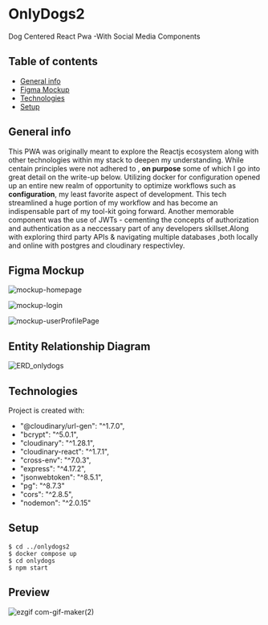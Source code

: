 # OnlyDogs2
Dog Centered React Pwa -With Social Media Components



## Table of contents

* [General info](#general-info)
* [Figma Mockup](#figma-mockup)
* [Technologies](#technologies)
* [Setup](#setup)


## General info
<p>
  This PWA was originally meant to explore the Reactjs ecosystem along with other technologies within my stack to deepen my understanding. While
  centain principles were not adhered to , <B>on purpose</B> some of which I go into great detail on the write-up below. Utilizing docker for configuration
  opened up an entire new realm of opportunity to optimize workflows such as <b>configuration</b>, my least favorite aspect of development. 
  This tech streamlined a huge portion of my workflow and has become an indispensable part of my tool-kit going forward. 
     Another memorable component was the use of JWTs - cementing the concepts of authorization and authentication as a neccessary part of any developers
  skillset.Along with exploring third party APIs & navigating multiple databases ,both locally and online with postgres and cloudinary respectivley.
  
</p>

## Figma Mockup
![mockup-homepage](https://user-images.githubusercontent.com/82469261/168846189-1258d59b-e721-4ea6-a837-7c0c994271d6.JPG)

![mockup-login](https://user-images.githubusercontent.com/82469261/168846202-ebd758d0-dc09-47e5-a7ba-42fbcdb87707.JPG)

![mockup-userProfilePage](https://user-images.githubusercontent.com/82469261/168846231-5d41f942-7775-44a4-b4d2-ad1a35ecb64b.JPG)





## Entity Relationship Diagram
![ERD_onlydogs](https://user-images.githubusercontent.com/82469261/168845595-56f66f76-0c49-42f1-b075-b7adffc7e4ba.JPG)



## Technologies
Project is created with:

  *  "@cloudinary/url-gen": "^1.7.0",
 *   "bcrypt": "^5.0.1",
 *   "cloudinary": "^1.28.1",
 *   "cloudinary-react": "^1.7.1",
 *   "cross-env": "^7.0.3",
 *   "express": "^4.17.2",
*    "jsonwebtoken": "^8.5.1",
*    "pg": "^8.7.3"
*    "cors": "^2.8.5",
 *   "nodemon": "^2.0.15"


## Setup

```
$ cd ../onlydogs2
$ docker compose up
$ cd onlydogs
$ npm start
```

## Preview
![ezgif com-gif-maker(2)](https://user-images.githubusercontent.com/82469261/168859353-385baa76-5b61-47f7-9e4e-179d4a5e3d1e.gif)

